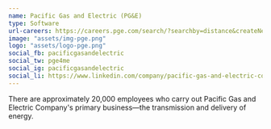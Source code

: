 ```yaml
---
name: Pacific Gas and Electric (PG&E)
type: Software
url-careers: https://careers.pge.com/search/?searchby=distance&createNewAlert=false&q=&geolocation=&d=50&lat=&lon=&optionsFacetsDD_department=&optionsFacetsDD_city=Sacramento
image: "assets/img-pge.png"
logo: "assets/logo-pge.png"
social_fb: pacificgasandelectric
social_tw: pge4me
social_ig: pacificgasandelectric
social_li: https://www.linkedin.com/company/pacific-gas-and-electric-company/
---
```

There are approximately 20,000 employees who carry out Pacific Gas and Electric Company's primary business—the transmission and delivery of energy.
